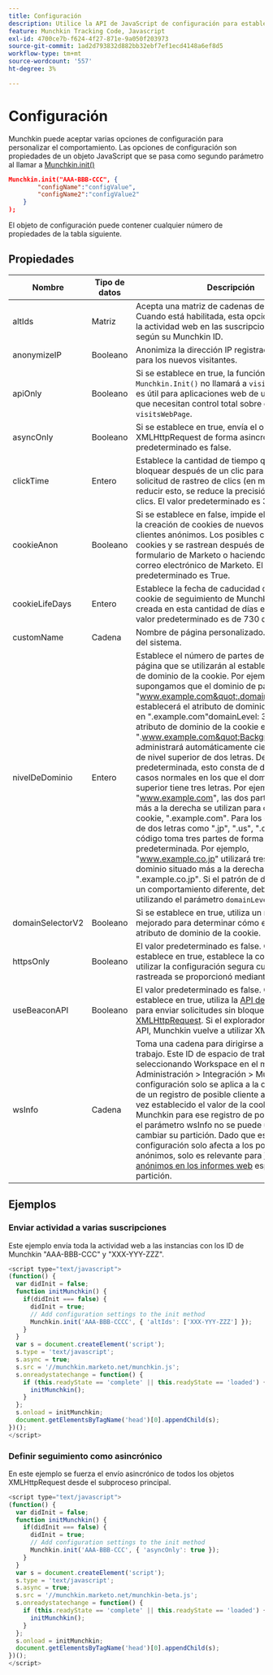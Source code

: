 ```yaml
---
title: Configuración
description: Utilice la API de JavaScript de configuración para establecer los valores de configuración al utilizar Munchkin.
feature: Munchkin Tracking Code, Javascript
exl-id: 4700ce7b-f624-4f27-871e-9a050f203973
source-git-commit: 1ad2d793832d882bb32ebf7ef1ecd4148a6ef8d5
workflow-type: tm+mt
source-wordcount: '557'
ht-degree: 3%

---
```


# Configuración

Munchkin puede aceptar varias opciones de configuración para personalizar el comportamiento. Las opciones de configuración son propiedades de un objeto JavaScript que se pasa como segundo parámetro al llamar a [Munchkin.init()](api-reference.md#munchkin_init)

```json
Munchkin.init("AAA-BBB-CCC", {
        "configName":"configValue",
        "configName2":"configValue2"
    }
);
```

El objeto de configuración puede contener cualquier número de propiedades de la tabla siguiente.

## Propiedades

| Nombre | Tipo de datos | Descripción |
|---|---|---|
| altIds | Matriz | Acepta una matriz de cadenas de Munchkin ID. Cuando está habilitada, esta opción duplica toda la actividad web en las suscripciones de destino, según su Munchkin ID. |
| anonymizeIP | Booleano | Anonimiza la dirección IP registrada en Marketo para los nuevos visitantes. |
| apiOnly | Booleano | Si se establece en true, la función `Munchkin.Init()` no llamará a `visitsWebPage`. Esto es útil para aplicaciones web de una sola página que necesitan control total sobre cada evento de `visitsWebPage`. |
| asyncOnly | Booleano | Si se establece en true, envía el objeto XMLHttpRequest de forma asincrónica. El valor predeterminado es false. |
| clickTime | Entero | Establece la cantidad de tiempo que se debe bloquear después de un clic para permitir la solicitud de rastreo de clics (en milisegundos). Al reducir esto, se reduce la precisión del rastreo de clics. El valor predeterminado es 350 ms. |
| cookieAnon | Booleano | Si se establece en false, impide el seguimiento y la creación de cookies de nuevos posibles clientes anónimos. Los posibles clientes tienen cookies y se rastrean después de rellenar un formulario de Marketo o haciendo clic desde un correo electrónico de Marketo. El valor predeterminado es True. |
| cookieLifeDays | Entero | Establece la fecha de caducidad de cualquier cookie de seguimiento de Munchkin recién creada en esta cantidad de días en el futuro. El valor predeterminado es de 730 días (2 años). |
| customName | Cadena | Nombre de página personalizado. Solo para uso del sistema. |
| <a name="domainlevel"></a>nivelDeDominio | Entero | Establece el número de partes del dominio de la página que se utilizarán al establecer el atributo de dominio de la cookie. Por ejemplo, supongamos que el dominio de página actual es &quot;www.example.com&quot;.domainLevel: 2 establecerá el atributo de dominio de la cookie en &quot;.example.com&quot;domainLevel: 3 establecerá el atributo de dominio de la cookie en &quot;.www.example.com&quot;Background:Munchkin administrará automáticamente ciertos dominios de nivel superior de dos letras. De forma predeterminada, esto consta de dos partes en casos normales en los que el dominio de nivel superior tiene tres letras. Por ejemplo, &quot;www.example.com&quot;, las dos partes situadas más a la derecha se utilizan para configurar la cookie, &quot;.example.com&quot;. Para los códigos de país de dos letras como &quot;.jp&quot;, &quot;.us&quot;, &quot;.cn&quot; y &quot;.uk&quot;, el código toma tres partes de forma predeterminada. Por ejemplo, &quot;www.example.co.jp&quot; utilizará tres partes del dominio situado más a la derecha, &quot;.example.co.jp&quot;. Si el patrón de dominio requiere un comportamiento diferente, debe especificarse utilizando el parámetro `domainLevel`. |
| domainSelectorV2 | Booleano | Si se establece en true, utiliza un método mejorado para determinar cómo establecer el atributo de dominio de la cookie. |
| httpsOnly | Booleano | El valor predeterminado es false. Cuando se establece en true, establece la cookie para utilizar la configuración segura cuando la página rastreada se proporcionó mediante https. |
| useBeaconAPI | Booleano | El valor predeterminado es false. Cuando se establece en true, utiliza la [API de señalización](https://developer.mozilla.org/en-US/docs/Web/API/Beacon_API) para enviar solicitudes sin bloqueo en lugar de [XMLHttpRequest](https://developer.mozilla.org/es-ES/docs/Web/API/XMLHttpRequest). Si el explorador no admite esta API, Munchkin vuelve a utilizar XMLHttpRequest. |
| wsInfo | Cadena | Toma una cadena para dirigirse a un espacio de trabajo. Este ID de espacio de trabajo se obtiene seleccionando Workspace en el menú Administración > Integración > Munchkin. Esta configuración solo se aplica a la creación inicial de un registro de posible cliente anónimo. Una vez establecido el valor de la cookie de Munchkin para ese registro de posibles clientes, el parámetro wsInfo no se puede utilizar para cambiar su partición. Dado que esta configuración solo afecta a los posibles clientes anónimos, solo es relevante para [Visitantes anónimos en los informes web](https://experienceleague.adobe.com/es/docs/marketo/using/product-docs/reporting/basic-reporting/report-activity/display-people-or-anonymous-visitors-in-web-reports) específicos de la partición. |

## Ejemplos

### Enviar actividad a varias suscripciones

Este ejemplo envía toda la actividad web a las instancias con los ID de Munchkin &quot;AAA-BBB-CCC&quot; y &quot;XXX-YYY-ZZZ&quot;.

```javascript
<script type="text/javascript">
(function() {
  var didInit = false;
  function initMunchkin() {
    if(didInit === false) {
      didInit = true;
      // Add configuration settings to the init method
      Munchkin.init('AAA-BBB-CCCC', { 'altIds': ['XXX-YYY-ZZZ'] });
    }
  }
  var s = document.createElement('script');
  s.type = 'text/javascript';
  s.async = true;
  s.src = '//munchkin.marketo.net/munchkin.js';
  s.onreadystatechange = function() {
    if (this.readyState == 'complete' || this.readyState == 'loaded') {
      initMunchkin();
    }
  };
  s.onload = initMunchkin;
  document.getElementsByTagName('head')[0].appendChild(s);
})();
</script>
```

### Definir seguimiento como asincrónico

En este ejemplo se fuerza el envío asincrónico de todos los objetos XMLHttpRequest desde el subproceso principal.

```javascript
<script type="text/javascript">
(function() {
  var didInit = false;
  function initMunchkin() {
    if(didInit === false) {
      didInit = true;
      // Add configuration settings to the init method
      Munchkin.init('AAA-BBB-CCC', { 'asyncOnly': true });
    }
  }
  var s = document.createElement('script');
  s.type = 'text/javascript';
  s.async = true;
  s.src = '//munchkin.marketo.net/munchkin-beta.js';
  s.onreadystatechange = function() {
    if (this.readyState == 'complete' || this.readyState == 'loaded') {
      initMunchkin();
    }
  };
  s.onload = initMunchkin;
  document.getElementsByTagName('head')[0].appendChild(s);
})();
</script>
```
